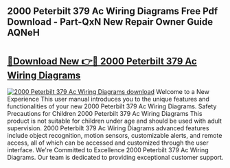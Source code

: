 ## 2000 Peterbilt 379 Ac Wiring Diagrams Free Pdf Download - Part-QxN New Repair Owner Guide AQNeH

# <h2><a href="http://dfj33s.blite.top/?on=2000+Peterbilt+379+Ac+Wiring+Diagrams">🔗Download New 👉🔴 2000 Peterbilt 379 Ac Wiring Diagrams</a></h2>

[![2000 Peterbilt 379 Ac Wiring Diagrams download](https://i.imgur.com/lujVjoI.png)](http://dfj33s.blite.top/?on=2000+Peterbilt+379+Ac+Wiring+Diagrams)
Welcome to a New Experience This user manual introduces you to the unique features and functionalities of your new 2000 Peterbilt 379 Ac Wiring Diagrams. Safety Precautions for Children 2000 Peterbilt 379 Ac Wiring Diagrams This product is not suitable for children under age and should be used with adult supervision. 2000 Peterbilt 379 Ac Wiring Diagrams advanced features include object recognition, motion sensors, customizable alerts, and remote access, all of which can be accessed and customized through the user interface. We're Committed to Excellence 2000 Peterbilt 379 Ac Wiring Diagrams. Our team is dedicated to providing exceptional customer support.
